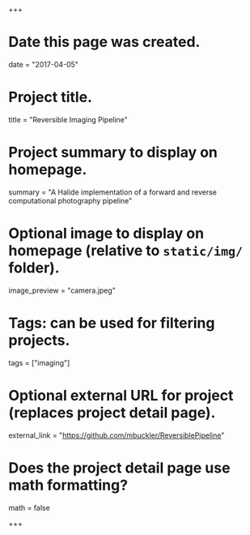 +++
# Date this page was created.
date = "2017-04-05"

# Project title.
title = "Reversible Imaging Pipeline"

# Project summary to display on homepage.
summary = "A Halide implementation of a forward and reverse computational photography pipeline"

# Optional image to display on homepage (relative to `static/img/` folder).
image_preview = "camera.jpeg"

# Tags: can be used for filtering projects.
tags = ["imaging"]

# Optional external URL for project (replaces project detail page).
external_link = "https://github.com/mbuckler/ReversiblePipeline"

# Does the project detail page use math formatting?
math = false

+++

